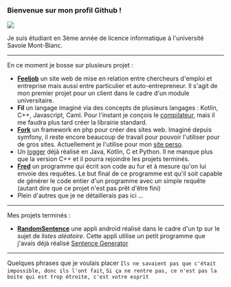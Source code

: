 ### Bienvenue sur mon profil Github !

![](https://komarev.com/ghpvc/?username=Gashmob&color=green&style=flat-square&label=Vues)

Je suis étudiant en 3ème année de licence informatique à l'université Savoie Mont-Blanc.

---

En ce moment je bosse sur plusieurs projet :
- **[Feeljob](https://github.com/Gashmob/Feeljob)** un site web de mise en relation entre chercheurs d'emploi et entreprise mais aussi entre particulier et auto-entrepreneur. Il s'agit de mon premier projet pour un client dans le cadre d'un module universitaire.
- **Fil** un langage imaginé via des concepts de plusieurs langages : Kotlin, C++, Javascript, Caml. Pour l'instant je conçois le [compilateur](https://github.com/Gashmob/Filc), mais il me faudra plus tard créer la librairie standard.
- **[Fork](https://github.com/Gashmob/Fork)** un framework en php pour créer des sites web. Imaginé depuis symfony, il reste encore beaucoup de travail pour pouvoir l'utiliser pour de gros sites. Actuellement je l'utilise pour mon [site perso](https://ktraini.com).
- Un [logger](https://github.com/Gashmob/Logger) déjà réalisé en Java, Kotlin, C et Python. Il ne manque plus que la version C++ et il pourra rejoindre les projets terminés.
- **[Fred](https://github.com/Gashmob/Fred)** un programme qui écrit son code au fur et à mesure qu'on lui envoie des requêtes. Le but final de ce programme est qu'il soit capable de générer le code entier d'un programme avec un simple requête (autant dire que ce projet n'est pas prêt d'être fini)
- Plein d'autres que je ne détaillerais pas ici ...

---

Mes projets terminés :
- **[RandomSentence](https://github.com/TP-TD-Informatique/RandomSentence)** une appli android réalisé dans le cadre d'un tp sur le sujet de *listes aléatoire*. Cette appli utilise un petit programme que j'avais déjà réalisé [Sentence Generator](https://github.com/Gashmob/Sentence-Generator)

---

Quelques phrases que je voulais placer
`Ils ne savaient pas que c'était impossible, donc ils l'ont fait`, `Si ça ne rentre pas, ce n'est pas la boite qui est trop étroite, c'est votre esprit`
